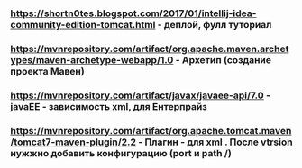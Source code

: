 ### https://shortn0tes.blogspot.com/2017/01/intellij-idea-community-edition-tomcat.html - деплой, фулл туториал
### https://mvnrepository.com/artifact/org.apache.maven.archetypes/maven-archetype-webapp/1.0 - Архетип (создание проекта Мавен)
### https://mvnrepository.com/artifact/javax/javaee-api/7.0 - javaEE - зависимость xml, для Ентерпрайз
### https://mvnrepository.com/artifact/org.apache.tomcat.maven/tomcat7-maven-plugin/2.2 - Плагин - для xml . После vtrsion нужжно добавить конфигурацию (port и path /)
